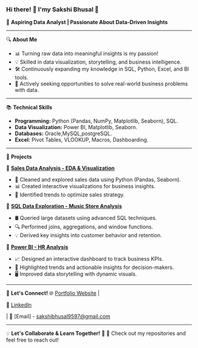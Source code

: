 
### Hi there! 👋 I'my Sakshi Bhusal 🚀

🎯 **Aspiring Data Analyst | Passionate About Data-Driven Insights**

---

🔍 **About Me**
- 📊 Turning raw data into meaningful insights is my passion!
- 💡 Skilled in data visualization, storytelling, and business intelligence.
- 🛠️ Continuously expanding my knowledge in SQL, Python, Excel, and BI tools.
- 🎯 Actively seeking opportunities to solve real-world business problems with data.

---

📚 **Technical Skills**
- **Programming:** Python (Pandas, NumPy, Matplotlib, Seaborn), SQL.
- **Data Visualization:**  Power BI, Matplotlib, Seaborn.
- **Databases:** Oracle,MySQL,postgreSQL.
- **Excel:** Pivot Tables, VLOOKUP, Macros, Dashboarding.

---

🚀 **Projects**

🔹 **[Sales Data Analysis - EDA & Visualization](#)**
   - 🛒 Cleaned and explored sales data using Python (Pandas, Seaborn).
   - 📊 Created interactive visualizations for business insights.
   - 📌 Identified trends to optimize sales strategy.

🔹 **[SQL Data Exploration - Music Store Analysis](#)**
   - 🛢️ Queried large datasets using advanced SQL techniques.
   - 🔍 Performed joins, aggregations, and window functions.
   - 💡 Derived key insights into customer behavior and retention.

🔹 **[Power BI - HR Analysis ](#)**
   - 📈 Designed an interactive dashboard to track business KPIs.
   - 🎯 Highlighted trends and actionable insights for decision-makers.
   - 🖥️ Improved data storytelling with dynamic visuals.

---

📩 **Let's Connect!**
🌐 [Portfolio Website](#) | 

💼 [LinkedIn](https://www.linkedin.com/in/bhusal-sakshi-8b8375291?lipi=urn%3Ali%3Apage%3Ad_flagship3_profile_view_base_contact_details%3BX4yJGngJRnqg1Emqke1huQ%3D%3D)

| 📧 [Email] - sakshibhusal9597@gmail.com

---

💡 **Let's Collaborate & Learn Together!** 🚀
📌 Check out my repositories and feel free to reach out!
